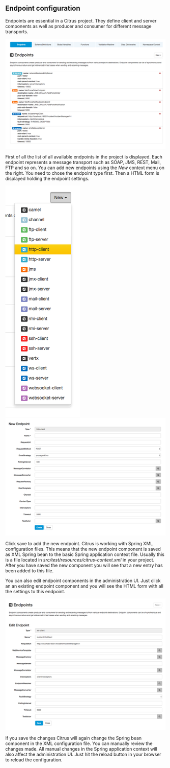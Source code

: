 ## Endpoint configuration

Endpoints are essential in a Citrus project. They define client and server components as well as producer and consumer for different message transports.

![Endpoints](screenshots/config-endpoints.png)

First of all the list of all available endpoints in the project is displayed. Each endpoint represents a message transport such as SOAP, JMS, REST, Mail, FTP and so on.
You can add new endpoints using the *New* context menu on the right. You need to chose the endpoint type first. Then a HTML form is displayed holding the endpoint settings.

![Menu](screenshots/config-endpoints-menu.png)
![New](screenshots/config-endpoints-new.png)

Click save to add the new endpoint. Citrus is working with Spring XML configuration files. This means that the new endpoint component is saved as XML Spring bean to the basic 
Spring application context file. Usually this is a file located in *src/test/resources/citrus-context.xml* in your project. After you have saved the new component you will see that a new
entry has been added to this file.

You can also edit endpoint components in the administration UI. Just click an an existing endpoint component and you will see the HTML form with all the settings to this endpoint. 

![Edit](screenshots/config-endpoints-edit.png)

If you save the changes Citrus will again change the Spring bean component in the XML configuration file. You can manually review the changes made. All manual changes in the Spring application context
will also affect the administration UI. Just hit the reload button in your browser to reload the configuration.
